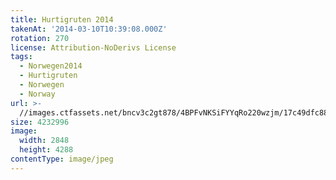 ```yaml
---
title: Hurtigruten 2014
takenAt: '2014-03-10T10:39:08.000Z'
rotation: 270
license: Attribution-NoDerivs License
tags:
  - Norwegen2014
  - Hurtigruten
  - Norwegen
  - Norway
url: >-
  //images.ctfassets.net/bncv3c2gt878/4BPFvNKSiFYYqRo220wzjm/17c49dfc88261d839f2e4a7fabbab54b/hurtigruten-2014_14053089853_o
size: 4232996
image:
  width: 2848
  height: 4288
contentType: image/jpeg
---
```


